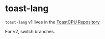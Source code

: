 # toast-lang

`toast-lang` v1 lives in the [ToastCPU Repository](https://github.com/EDToaster/ToastCPU)

For v2, switch branches.
